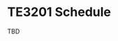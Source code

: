 <link rel="stylesheet" href="{{baseUrl}}/css/main.css">

<include src="../common/header.md" />

<div class="website-content">

# TE3201 Schedule
TBD

</div>

